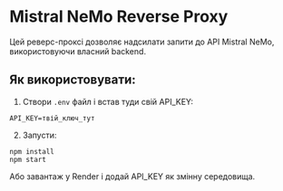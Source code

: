 # Mistral NeMo Reverse Proxy

Цей реверс-проксі дозволяє надсилати запити до API Mistral NeMo, використовуючи власний backend.

## Як використовувати:

1. Створи `.env` файл і встав туди свій API_KEY:
```
API_KEY=твій_ключ_тут
```

2. Запусти:
```
npm install
npm start
```

Або завантаж у Render і додай API_KEY як змінну середовища.